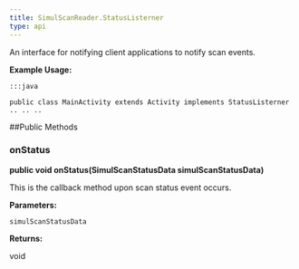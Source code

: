 ```yaml
---
title: SimulScanReader.StatusListerner
type: api
---
```



An interface for notifying client applications to notify scan events.
 
 

**Example Usage:**
	
	:::java
	
	public class MainActivity extends Activity implements StatusListerner
	.. .. ..
	
	


##Public Methods

### onStatus

**public void onStatus(SimulScanStatusData simulScanStatusData)**

This is the callback method upon scan status event occurs.

**Parameters:**

`simulScanStatusData`

**Returns:**

void

